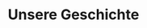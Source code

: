 ---
title: "Unsere Geschichte"
description: "6 Jahre, 20 Länder, 1 Leben"
draft: false
bg_image: "images/featue-bg.jpg"
---